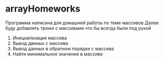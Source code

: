 # arrayHomeworks
Программа написана для домашней работы по теме массивов
Далее буду добавлять трюки с массивами что бы всегда были под рукой

1. Инициализация массива
2. Вывод двнных с массива
3. Вывод данных в обратном порядке с массива
4. Найти минимальное значение в массиве
